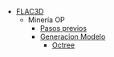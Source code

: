 - [FLAC3D](./FLAC3D/README_flac3D.md)
  - Minería OP
    - [Pasos previos](./FLAC3D/MineriaOP/00_Pasos_previos.md)
    - [Generacion Modelo](./FLAC3D/MineriaOP/01_GeneracionModelo.md)
      - [Octree](./FLAC3D/MineriaOP/01a_Octree.md)